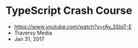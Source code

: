 # TypeScript Crash Course
- https://www.youtube.com/watch?v=rAy_3SIqT-E
- Traversy Media
- Jan 31, 2017
